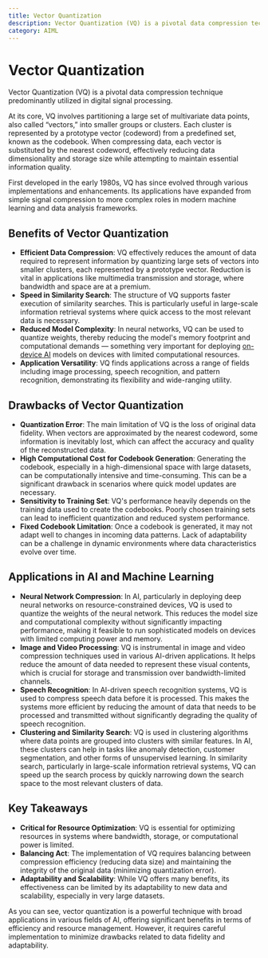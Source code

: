 ```yaml
---
title: Vector Quantization
description: Vector Quantization (VQ) is a pivotal data compression technique predominantly utilized in digital signal processing. 
category: AIML
---
```


# Vector Quantization

Vector Quantization (VQ) is a pivotal data compression technique predominantly utilized in digital signal processing. 

At its core, VQ involves partitioning a large set of multivariate data points, also called “vectors,” into smaller groups or clusters. Each cluster is represented by a prototype vector (codeword) from a predefined set, known as the codebook. When compressing data, each vector is substituted by the nearest codeword, effectively reducing data dimensionality and storage size while attempting to maintain essential information quality.

First developed in the early 1980s, VQ has since evolved through various implementations and enhancements. Its applications have expanded from simple signal compression to more complex roles in modern machine learning and data analysis frameworks.

## Benefits of Vector Quantization

* **Efficient Data Compression**: VQ effectively reduces the amount of data required to represent information by quantizing large sets of vectors into smaller clusters, each represented by a prototype vector. Reduction is vital in applications like multimedia transmission and storage, where bandwidth and space are at a premium​​.
* **Speed in Similarity Search**: The structure of VQ supports faster execution of similarity searches. This is particularly useful in large-scale information retrieval systems where quick access to the most relevant data is necessary​​.
* **Reduced Model Complexity**: In neural networks, VQ can be used to quantize weights, thereby reducing the model's memory footprint and computational demands — something very important for deploying [on-device AI](https://code.pieces.app/blog/the-importance-of-on-device-ai-for-developer-productivity) models on devices with limited computational resources​.
* **Application Versatility**: VQ finds applications across a range of fields including image processing, speech recognition, and pattern recognition, demonstrating its flexibility and wide-ranging utility​.

## Drawbacks of Vector Quantization

* **Quantization Error**: The main limitation of VQ is the loss of original data fidelity. When vectors are approximated by the nearest codeword, some information is inevitably lost, which can affect the accuracy and quality of the reconstructed data.
* **High Computational Cost for Codebook Generation**: Generating the codebook, especially in a high-dimensional space with large datasets, can be computationally intensive and time-consuming. This can be a significant drawback in scenarios where quick model updates are necessary​.​
* **Sensitivity to Training Set**: VQ's performance heavily depends on the training data used to create the codebooks. Poorly chosen training sets can lead to inefficient quantization and reduced system performance.
* **Fixed Codebook Limitation**: Once a codebook is generated, it may not adapt well to changes in incoming data patterns. Lack of adaptability can be a challenge in dynamic environments where data characteristics evolve over time​.

## Applications in AI and Machine Learning

* **Neural Network Compression**: In AI, particularly in deploying deep neural networks on resource-constrained devices, VQ is used to quantize the weights of the neural network. This reduces the model size and computational complexity without significantly impacting performance, making it feasible to run sophisticated models on devices with limited computing power and memory.
* **Image and Video Processing**: VQ is instrumental in image and video compression techniques used in various AI-driven applications. It helps reduce the amount of data needed to represent these visual contents, which is crucial for storage and transmission over bandwidth-limited channels. 
* **Speech Recognition**: In AI-driven speech recognition systems, VQ is used to compress speech data before it is processed. This makes the systems more efficient by reducing the amount of data that needs to be processed and transmitted without significantly degrading the quality of speech recognition.
* **Clustering and Similarity Search**: VQ is used in clustering algorithms where data points are grouped into clusters with similar features. In AI, these clusters can help in tasks like anomaly detection, customer segmentation, and other forms of unsupervised learning. In similarity search, particularly in large-scale information retrieval systems, VQ can speed up the search process by quickly narrowing down the search space to the most relevant clusters of data.

## Key Takeaways

* **Critical for Resource Optimization**: VQ is essential for optimizing resources in systems where bandwidth, storage, or computational power is limited.
* **Balancing Act**: The implementation of VQ requires balancing between compression efficiency (reducing data size) and maintaining the integrity of the original data (minimizing quantization error).
* **Adaptability and Scalability**: While VQ offers many benefits, its effectiveness can be limited by its adaptability to new data and scalability, especially in very large datasets.

As you can see, vector quantization is a powerful technique with broad applications in various fields of AI, offering significant benefits in terms of efficiency and resource management. However, it requires careful implementation to minimize drawbacks related to data fidelity and adaptability.